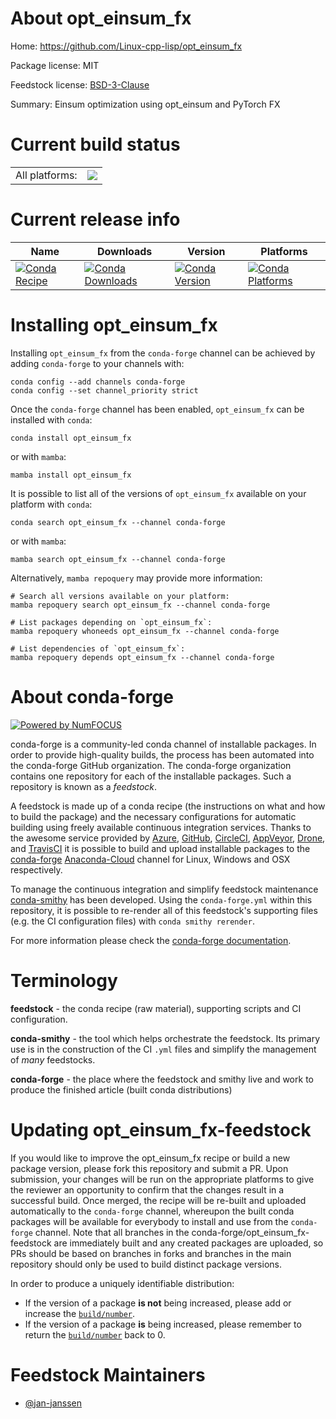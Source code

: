 About opt_einsum_fx
===================

Home: https://github.com/Linux-cpp-lisp/opt_einsum_fx

Package license: MIT

Feedstock license: [BSD-3-Clause](https://github.com/conda-forge/opt_einsum_fx-feedstock/blob/main/LICENSE.txt)

Summary: Einsum optimization using opt_einsum and PyTorch FX

Current build status
====================


<table><tr><td>All platforms:</td>
    <td>
      <a href="https://dev.azure.com/conda-forge/feedstock-builds/_build/latest?definitionId=16275&branchName=main">
        <img src="https://dev.azure.com/conda-forge/feedstock-builds/_apis/build/status/opt_einsum_fx-feedstock?branchName=main">
      </a>
    </td>
  </tr>
</table>

Current release info
====================

| Name | Downloads | Version | Platforms |
| --- | --- | --- | --- |
| [![Conda Recipe](https://img.shields.io/badge/recipe-opt_einsum_fx-green.svg)](https://anaconda.org/conda-forge/opt_einsum_fx) | [![Conda Downloads](https://img.shields.io/conda/dn/conda-forge/opt_einsum_fx.svg)](https://anaconda.org/conda-forge/opt_einsum_fx) | [![Conda Version](https://img.shields.io/conda/vn/conda-forge/opt_einsum_fx.svg)](https://anaconda.org/conda-forge/opt_einsum_fx) | [![Conda Platforms](https://img.shields.io/conda/pn/conda-forge/opt_einsum_fx.svg)](https://anaconda.org/conda-forge/opt_einsum_fx) |

Installing opt_einsum_fx
========================

Installing `opt_einsum_fx` from the `conda-forge` channel can be achieved by adding `conda-forge` to your channels with:

```
conda config --add channels conda-forge
conda config --set channel_priority strict
```

Once the `conda-forge` channel has been enabled, `opt_einsum_fx` can be installed with `conda`:

```
conda install opt_einsum_fx
```

or with `mamba`:

```
mamba install opt_einsum_fx
```

It is possible to list all of the versions of `opt_einsum_fx` available on your platform with `conda`:

```
conda search opt_einsum_fx --channel conda-forge
```

or with `mamba`:

```
mamba search opt_einsum_fx --channel conda-forge
```

Alternatively, `mamba repoquery` may provide more information:

```
# Search all versions available on your platform:
mamba repoquery search opt_einsum_fx --channel conda-forge

# List packages depending on `opt_einsum_fx`:
mamba repoquery whoneeds opt_einsum_fx --channel conda-forge

# List dependencies of `opt_einsum_fx`:
mamba repoquery depends opt_einsum_fx --channel conda-forge
```


About conda-forge
=================

[![Powered by
NumFOCUS](https://img.shields.io/badge/powered%20by-NumFOCUS-orange.svg?style=flat&colorA=E1523D&colorB=007D8A)](https://numfocus.org)

conda-forge is a community-led conda channel of installable packages.
In order to provide high-quality builds, the process has been automated into the
conda-forge GitHub organization. The conda-forge organization contains one repository
for each of the installable packages. Such a repository is known as a *feedstock*.

A feedstock is made up of a conda recipe (the instructions on what and how to build
the package) and the necessary configurations for automatic building using freely
available continuous integration services. Thanks to the awesome service provided by
[Azure](https://azure.microsoft.com/en-us/services/devops/), [GitHub](https://github.com/),
[CircleCI](https://circleci.com/), [AppVeyor](https://www.appveyor.com/),
[Drone](https://cloud.drone.io/welcome), and [TravisCI](https://travis-ci.com/)
it is possible to build and upload installable packages to the
[conda-forge](https://anaconda.org/conda-forge) [Anaconda-Cloud](https://anaconda.org/)
channel for Linux, Windows and OSX respectively.

To manage the continuous integration and simplify feedstock maintenance
[conda-smithy](https://github.com/conda-forge/conda-smithy) has been developed.
Using the ``conda-forge.yml`` within this repository, it is possible to re-render all of
this feedstock's supporting files (e.g. the CI configuration files) with ``conda smithy rerender``.

For more information please check the [conda-forge documentation](https://conda-forge.org/docs/).

Terminology
===========

**feedstock** - the conda recipe (raw material), supporting scripts and CI configuration.

**conda-smithy** - the tool which helps orchestrate the feedstock.
                   Its primary use is in the construction of the CI ``.yml`` files
                   and simplify the management of *many* feedstocks.

**conda-forge** - the place where the feedstock and smithy live and work to
                  produce the finished article (built conda distributions)


Updating opt_einsum_fx-feedstock
================================

If you would like to improve the opt_einsum_fx recipe or build a new
package version, please fork this repository and submit a PR. Upon submission,
your changes will be run on the appropriate platforms to give the reviewer an
opportunity to confirm that the changes result in a successful build. Once
merged, the recipe will be re-built and uploaded automatically to the
`conda-forge` channel, whereupon the built conda packages will be available for
everybody to install and use from the `conda-forge` channel.
Note that all branches in the conda-forge/opt_einsum_fx-feedstock are
immediately built and any created packages are uploaded, so PRs should be based
on branches in forks and branches in the main repository should only be used to
build distinct package versions.

In order to produce a uniquely identifiable distribution:
 * If the version of a package **is not** being increased, please add or increase
   the [``build/number``](https://docs.conda.io/projects/conda-build/en/latest/resources/define-metadata.html#build-number-and-string).
 * If the version of a package **is** being increased, please remember to return
   the [``build/number``](https://docs.conda.io/projects/conda-build/en/latest/resources/define-metadata.html#build-number-and-string)
   back to 0.

Feedstock Maintainers
=====================

* [@jan-janssen](https://github.com/jan-janssen/)

